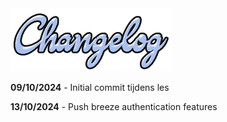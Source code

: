 <img src="./changelog_img/changelog.png" alt="drawing" width="256"/>

**09/10/2024** - Initial commit tijdens les <br>

**13/10/2024** - Push breeze authentication features <br>
